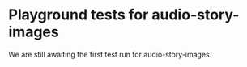 # Playground tests for audio-story-images
We are still awaiting the first test run for audio-story-images.
